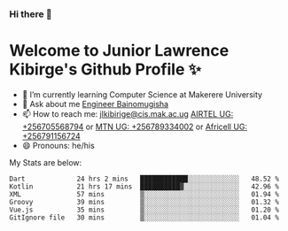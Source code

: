 ### Hi there 👋 
# Welcome to Junior Lawrence Kibirge's Github Profile ✨
 
<!--
**juniorkibirige/juniorkibirige** is a ✨ _special_ ✨ repository because its `README.md` (this file) appears on your GitHub profile.

Here are some ideas to get you started:

- 🔭 I’m currently working on ...
- 🌱 I’m currently learning ...
- 👯 I’m looking to collaborate on ...
- 🤔 I’m looking for help with ...
- 💬 Ask me about ...
- 📫 How to reach me: ...
- 😄 Pronouns: ...
- ⚡ Fun fact: ...
-->
- 🌱 I’m currently learning Computer Science at Makerere University
- 💬 Ask about me [Engineer Bainomugisha](mailto:baino@mak.ac.ug)
- 📫 How to reach me: [jlkibirige@cis.mak.ac.ug](mailto:jlkibirige@cis.mak.ac.ug) [AIRTEL UG: +256705568794](tel:+256705568794) or [MTN UG: +256789334002](tel:+256789334002) or [Africell UG: +256791156724](tel:+256791156724)
- 😄 Pronouns: he/his

My Stats are below:

<!--START_SECTION:waka-->

```text
Dart             24 hrs 2 mins   ████████████░░░░░░░░░░░░░   48.52 %
Kotlin           21 hrs 17 mins  ██████████▓░░░░░░░░░░░░░░   42.96 %
XML              57 mins         ▒░░░░░░░░░░░░░░░░░░░░░░░░   01.94 %
Groovy           39 mins         ▒░░░░░░░░░░░░░░░░░░░░░░░░   01.32 %
Vue.js           35 mins         ▒░░░░░░░░░░░░░░░░░░░░░░░░   01.20 %
GitIgnore file   30 mins         ▒░░░░░░░░░░░░░░░░░░░░░░░░   01.04 %
```

<!--END_SECTION:waka-->
